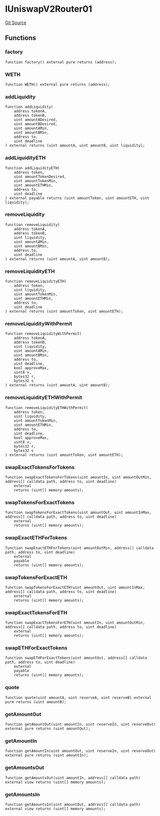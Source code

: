 # IUniswapV2Router01
[Git Source](https://github.com/KlimaDAO/klimadao-solidity/blob/b98fc1e8b7dcf2a7b80bbaba384c8c84431739fc/src/integrations/sushixklima/interfaces/IUniswapV2Router01.sol)


## Functions
### factory


```solidity
function factory() external pure returns (address);
```

### WETH


```solidity
function WETH() external pure returns (address);
```

### addLiquidity


```solidity
function addLiquidity(
    address tokenA,
    address tokenB,
    uint amountADesired,
    uint amountBDesired,
    uint amountAMin,
    uint amountBMin,
    address to,
    uint deadline
) external returns (uint amountA, uint amountB, uint liquidity);
```

### addLiquidityETH


```solidity
function addLiquidityETH(
    address token,
    uint amountTokenDesired,
    uint amountTokenMin,
    uint amountETHMin,
    address to,
    uint deadline
) external payable returns (uint amountToken, uint amountETH, uint liquidity);
```

### removeLiquidity


```solidity
function removeLiquidity(
    address tokenA,
    address tokenB,
    uint liquidity,
    uint amountAMin,
    uint amountBMin,
    address to,
    uint deadline
) external returns (uint amountA, uint amountB);
```

### removeLiquidityETH


```solidity
function removeLiquidityETH(
    address token,
    uint liquidity,
    uint amountTokenMin,
    uint amountETHMin,
    address to,
    uint deadline
) external returns (uint amountToken, uint amountETH);
```

### removeLiquidityWithPermit


```solidity
function removeLiquidityWithPermit(
    address tokenA,
    address tokenB,
    uint liquidity,
    uint amountAMin,
    uint amountBMin,
    address to,
    uint deadline,
    bool approveMax,
    uint8 v,
    bytes32 r,
    bytes32 s
) external returns (uint amountA, uint amountB);
```

### removeLiquidityETHWithPermit


```solidity
function removeLiquidityETHWithPermit(
    address token,
    uint liquidity,
    uint amountTokenMin,
    uint amountETHMin,
    address to,
    uint deadline,
    bool approveMax,
    uint8 v,
    bytes32 r,
    bytes32 s
) external returns (uint amountToken, uint amountETH);
```

### swapExactTokensForTokens


```solidity
function swapExactTokensForTokens(uint amountIn, uint amountOutMin, address[] calldata path, address to, uint deadline)
    external
    returns (uint[] memory amounts);
```

### swapTokensForExactTokens


```solidity
function swapTokensForExactTokens(uint amountOut, uint amountInMax, address[] calldata path, address to, uint deadline)
    external
    returns (uint[] memory amounts);
```

### swapExactETHForTokens


```solidity
function swapExactETHForTokens(uint amountOutMin, address[] calldata path, address to, uint deadline)
    external
    payable
    returns (uint[] memory amounts);
```

### swapTokensForExactETH


```solidity
function swapTokensForExactETH(uint amountOut, uint amountInMax, address[] calldata path, address to, uint deadline)
    external
    returns (uint[] memory amounts);
```

### swapExactTokensForETH


```solidity
function swapExactTokensForETH(uint amountIn, uint amountOutMin, address[] calldata path, address to, uint deadline)
    external
    returns (uint[] memory amounts);
```

### swapETHForExactTokens


```solidity
function swapETHForExactTokens(uint amountOut, address[] calldata path, address to, uint deadline)
    external
    payable
    returns (uint[] memory amounts);
```

### quote


```solidity
function quote(uint amountA, uint reserveA, uint reserveB) external pure returns (uint amountB);
```

### getAmountOut


```solidity
function getAmountOut(uint amountIn, uint reserveIn, uint reserveOut) external pure returns (uint amountOut);
```

### getAmountIn


```solidity
function getAmountIn(uint amountOut, uint reserveIn, uint reserveOut) external pure returns (uint amountIn);
```

### getAmountsOut


```solidity
function getAmountsOut(uint amountIn, address[] calldata path) external view returns (uint[] memory amounts);
```

### getAmountsIn


```solidity
function getAmountsIn(uint amountOut, address[] calldata path) external view returns (uint[] memory amounts);
```

